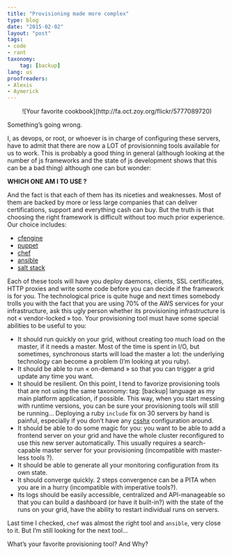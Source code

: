 ```yaml
---
title: "Provisioning made more complex"
type: blog
date: "2015-02-02"
layout: "post"
tags:
- code
- rant
taxonomy:
    tag: [backup]
lang: us
proofreaders:
- Alexis
- Aymerick
---
```

<center markdown='1'>
![Your favorite cookbook](http://fa.oct.zoy.org/flickr/5777089720)
</center>

Something’s going wrong.

I, as devops, or root, or whoever is in charge of configuring these servers, have to admit that there are now a LOT of provisionning tools available for us to work. This is probably a good thing in general (although looking at the number of js frameworks and the state of js development shows that this can be a bad thing) although one can but wonder:

**WHICH ONE AM I TO USE ?**

And the fact is that each of them has its niceties and weaknesses. Most of them are backed by more or less large companies that can deliver certifications, support and everything cash can buy. But the truth is that choosing the right framework is difficult without too much prior experience. Our choice includes:

- [cfengine][1]
- [puppet][2]
- [chef][3]
- [ansible][4]
- [salt stack][5]

Each of these tools will have you deploy daemons, clients, SSL certificates, HTTP proxies and write some code before you can decide if the framework is for you. The technological price is quite huge and next times somebody trolls you with the fact that you are using 70% of the AWS services for your infrastructure, ask this ugly person whether its provisioning infrastructure is not « vendor-locked » too.
Your provisioning tool must have some special abilities to be useful to you:

- It should run quickly on your grid, without creating too much load on the master, if it needs a master. Most of the time is spent in I/O, but sometimes, synchronous starts will load the master a lot: the underlying technology can become a problem (I’m looking at you ruby).
- It should be able to run « on-demand » so that you can trigger a grid update any time you want.
- It should be resilient. On this point, I tend to favorize provisioning tools that are not using the same taxonomy:
    tag: [backup]
language as my main platform application, if possible. This way, when you start messing with runtime versions, you can be sure your provisioning tools will still be running… Deploying a ruby `include` fix on 30 servers by hand is painful, especially if you don’t have any [csshx][6] configuration around.
- It should be able to do some magic for you: you want to be able to add a frontend server on your grid and have the whole cluster reconfigured to use this new server automatically. This usually requires a search-capable master server for your provisioning (incompatible with master-less tools ?).
- It should be able to generate all your monitoring configuration from its own state.
- It should converge quickly. 2 steps convergence can be a PITA when you are in a hurry (incompatible with imperative tools?).
- Its logs should be easily accessible, centralized and API-manageable so that you can build a dashboard (or have it built-in?) with the state of the runs on your grid, have the ability to restart individual runs on servers.

Last time I checked, `chef` was almost the right tool and `ansible`, very close to it. But I’m still looking for the next tool…

What’s your favorite provisioning tool? And Why?




[1]:	http://cfengine.com/
[2]:	https://puppetlabs.com/
[3]:	https://www.chef.io/chef/
[4]:	http://www.ansible.com/home
[5]:	http://saltstack.com/
[6]:	https://code.google.com/p/csshx/
